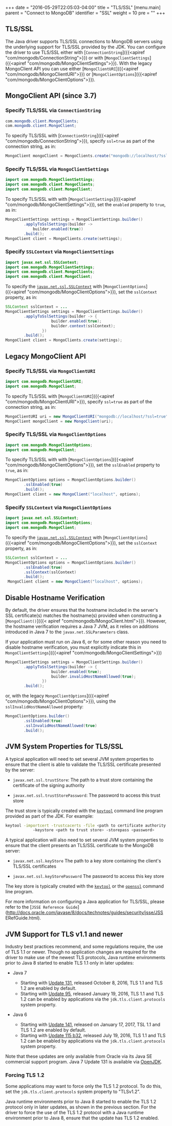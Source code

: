 +++
date = "2016-05-29T22:05:03-04:00"
title = "TLS/SSL"
[menu.main]
  parent = "Connect to MongoDB"
  identifier = "SSL"
  weight = 10
  pre = "<i class='fa'></i>"
+++

## TLS/SSL

The Java driver supports TLS/SSL connections to MongoDB servers using
the underlying support for TLS/SSL provided by the JDK. 
You can configure the driver to use TLS/SSL either with [`ConnectionString`]({{<apiref "com/mongodb/ConnectionString">}}) or with
[`MongoClientSettings`]({{<apiref "com/mongodb/MongoClientSettings">}}).
With the legacy MongoClient API you can use either [`MongoClientURI`]({{<apiref "com/mongodb/MongoClientURI">}}) or 
[`MongoClientOptions`]({{<apiref "com/mongodb/MongoClientOptions">}}).

## MongoClient API (since 3.7)

### Specify TLS/SSL via `ConnectionString`

```java
com.mongodb.client.MongoClients;
com.mongodb.client.MongoClient;
```

To specify TLS/SSL with [`ConnectionString`]({{<apiref "com/mongodb/ConnectionString">}}), specify `ssl=true` as part of the connection
string, as in:

```java
MongoClient mongoClient = MongoClients.create("mongodb://localhost/?ssl=true");
```

### Specify TLS/SSL via `MongoClientSettings`

```java
import com.mongodb.MongoClientSettings;
import com.mongodb.client.MongoClients;
import com.mongodb.client.MongoClient;
```

To specify TLS/SSL with with [`MongoClientSettings`]({{<apiref "com/mongodb/MongoClientSettings">}}), set the `enabled` property to 
`true`, as in:

```java
MongoClientSettings settings = MongoClientSettings.builder()
        .applyToSslSettings(builder -> 
            builder.enabled(true))
        .build();
MongoClient client = MongoClients.create(settings);
```

### Specify `SSLContext` via `MongoClientSettings`

```java
import javax.net.ssl.SSLContext;
import com.mongodb.MongoClientSettings;
import com.mongodb.client.MongoClients;
import com.mongodb.client.MongoClient;
```

To specify the [`javax.net.ssl.SSLContext`](https://docs.oracle.com/javase/8/docs/api/javax/net/ssl/SSLContext.html) with 
[`MongoClientOptions`]({{<apiref "com/mongodb/MongoClientOptions">}}), set the `sslContext` property, as in:

```java
SSLContext sslContext = ...
MongoClientSettings settings = MongoClientSettings.builder()
        .applyToSslSettings(builder -> {
                    builder.enabled(true);
                    builder.context(sslContext);
                })
        .build();
MongoClient client = MongoClients.create(settings);
```

## Legacy MongoClient API

### Specify TLS/SSL via `MongoClientURI`

```java
import com.mongodb.MongoClientURI;
import com.mongodb.MongoClient;
```

To specify TLS/SSL with [`MongoClientURI`]({{<apiref "com/mongodb/MongoClientURI">}}), specify `ssl=true` as part of the connection
string, as in:

```java
MongoClientURI uri = new MongoClientURI("mongodb://localhost/?ssl=true");
MongoClient mongoClient = new MongoClient(uri);
```

### Specify TLS/SSL via `MongoClientOptions`

```java
import com.mongodb.MongoClientOptions;
import com.mongodb.MongoClient;
```

To specify TLS/SSL with with [`MongoClientOptions`]({{<apiref "com/mongodb/MongoClientOptions">}}), set the `sslEnabled` property to `true`, as in:

```java
MongoClientOptions options = MongoClientOptions.builder()
        .sslEnabled(true)
        .build();
MongoClient client = new MongoClient("localhost", options);
```

### Specify `SSLContext` via `MongoClientOptions`

```java
import javax.net.ssl.SSLContext;
import com.mongodb.MongoClientOptions;
import com.mongodb.MongoClient;
```

To specify the [`javax.net.ssl.SSLContext`](https://docs.oracle.com/javase/8/docs/api/javax/net/ssl/SSLContext.html) with 
[`MongoClientOptions`]({{<apiref "com/mongodb/MongoClientOptions">}}), set the `sslContext` property, as in:

```java
SSLContext sslContext = ...
MongoClientOptions options = MongoClientOptions.builder()
        .sslEnabled(true)
        .sslContext(sslContext)
        .build();
 MongoClient client = new MongoClient("localhost", options);
```

## Disable Hostname Verification

By default, the driver ensures that the hostname included in the
server's SSL certificate(s) matches the hostname(s) provided when
constructing a [`MongoClient()`]({{< apiref "com/mongodb/MongoClient.html">}}). However, the hostname verification
requires a Java 7 JVM, as it relies on additions introduced in Java 7
to the `javax.net.SSLParameters` class.

If your application must run on Java 6, or for some other reason you
need to disable hostname verification, you must explicitly indicate
this in `MongoClientSettings`]({{<apiref "com/mongodb/MongoClientSettings">}}) 

```java
MongoClientSettings settings = MongoClientSettings.builder()
        .applyToSslSettings(builder -> {
                    builder.enabled(true);
                    builder.invalidHostNameAllowed(true);
                })
        .build();
```

or, with the legacy `MongoClientOptions`]({{<apiref "com/mongodb/MongoClientOptions">}}), using the `sslInvalidHostNameAllowed` property:

```java
MongoClientOptions.builder()
        .sslEnabled(true)
        .sslInvalidHostNameAllowed(true)
        .build();
```

## JVM System Properties for TLS/SSL

A typical application will need to set several JVM system properties to
ensure that the client is able to validate the TLS/SSL certificate
presented by the server:

-  `javax.net.ssl.trustStore`:
      The path to a trust store containing the certificate of the
      signing authority

-  `javax.net.ssl.trustStorePassword`:
      The password to access this trust store

The trust store is typically created with the
[`keytool`](http://docs.oracle.com/javase/8/docs/technotes/tools/unix/keytool.html)
command line program provided as part of the JDK. For example:

```bash
keytool -importcert -trustcacerts -file <path to certificate authority file>
            -keystore <path to trust store> -storepass <password>
```
A typical application will also need to set several JVM system
properties to ensure that the client presents an TLS/SSL certificate to the
MongoDB server:

- `javax.net.ssl.keyStore`
      The path to a key store containing the client's TLS/SSL certificates

- `javax.net.ssl.keyStorePassword`
      The password to access this key store

The key store is typically created with the
[`keytool`](http://docs.oracle.com/javase/8/docs/technotes/tools/unix/keytool.html)
or the [`openssl`](https://www.openssl.org/docs/apps/openssl.html)
command line program.

For more information on configuring a Java application for TLS/SSL, please
refer to the [`JSSE Reference Guide`](http://docs.oracle.com/javase/8/docs/technotes/guides/security/jsse/JSS
ERefGuide.html).

## JVM Support for TLS v1.1 and newer

Industry best practices recommend, and some regulations require, the use of TLS 1.1 or newer. Though no application changes are required
for the driver to make use of the newest TLS protocols, Java runtime environments prior to Java 8 started to enable TLS 1.1 only in later
updates:

* Java 7
  - Starting with
    [Update 131](http://www.oracle.com/technetwork/java/javaseproducts/documentation/javase7supportreleasenotes-1601161.html#R170_131),
    released October 8, 2016, TLS 1.1 and TLS 1.2 are enabled by default.
  - Starting with
    [Update 95](http://www.oracle.com/technetwork/java/javaseproducts/documentation/javase7supportreleasenotes-1601161.html#R170_95),
    released January 19, 2016, TLS 1.1 and TLS 1.2 can be enabled by applications via the `jdk.tls.client.protocols` system property.

* Java 6
  - Starting with
    [Update 141](http://www.oracle.com/technetwork/java/javase/documentation/overview-156328.html#R160_141), released on January 17, 2017,
    TSL 1.1 and TLS 1.2 are enabled by default.
  - Starting with
    [Update 115 b32](http://www.oracle.com/technetwork/java/javase/documentation/overview-156328.html#6u115-b32), released July 19, 2016,
    TLS 1.1 and TLS 1.2 can be enabled by applications via the `jdk.tls.client.protocols` system property.

Note that these updates are only available from Oracle via its Java SE commercial support program.  Java 7 Update 131
is available via [OpenJDK](http://openjdk.java.net/install/).

### Forcing TLS 1.2

Some applications may want to force only the TLS 1.2 protocol. To do this, set the `jdk.tls.client.protocols` system property to "TLSv1.2".

Java runtime environments prior to Java 8 started to enable the TLS 1.2 protocol only in later updates, as shown in the previous section. For the driver to force the use of the TLS 1.2 protocol with a Java runtime environment prior to Java 8, ensure that the update has TLS 1.2 enabled.
